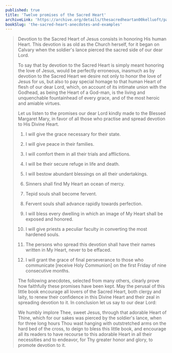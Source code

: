 ```yaml
---
published: true
title: 'Twelve promises of the Sacred Heart'
archiveLink: 'https://archive.org/details/thesacredheartan00kelluoft/page/n5?view=theater'
bookSlug: 'the-sacred-heart-anecdotes-and-examples'
---
```


> Devotion to the Sacred Heart of Jesus consists in honoring His human Heart. This devotion is as old as the Church herself, for it began on Calvary when the soldier's lance pierced the sacred side of our dear Lord.
>
> To say that by devotion to the Sacred Heart is simply meant honoring the love of Jesus, would be perfectly erroneous, inasmuch as by devotion to the Sacred Heart we desire not only to honor the love of Jesus for us, but also to pay special homage to that human Heart of flesh of our dear Lord, which, on account of its intimate union with the Godhead, as being the Heart of a God-man, is the living and unquenchable fountainhead of every grace, and of the most heroic and amiable virtues.
>
> Let us listen to the promises our dear Lord kindly made to the Blessed Margaret Mary, in favor of all those who practise and spread devotion to His Divine Heart.
>
> 1. I will give the grace necessary for their state.
>
> 2. I will give peace in their families.
>
> 3. I will comfort them in all their trials and afflictions.
>
> 4. I will be their secure refuge in life and death.
>
> 5. I will bestow abundant blessings on all their undertakings.
>
> 6. Sinners shall find My Heart an ocean of mercy.
>
> 7. Tepid souls shall become fervent.
>
> 8. Fervent souls shall advance rapidly towards perfection.
>
> 9. I will bless every dwelling in which an image of My Heart shall be exposed and honored.
>
> 10. I will give priests a peculiar faculty in converting the most hardened souls.
>
> 11. The persons who spread this devotion shall have their names written in My Heart, never to be effaced.
>
> 12. I will grant the grace of final perseverance to those who communicate [receive Holy Communion] on the first Friday of nine consecutive months.
>
> The following anecdotes, selected from many others, clearly prove how faithfully these promises have been kept. May the perusal of this little book encourage all lovers of the Sacred Heart, both clergy and laity, to renew their confidence in this Divine Heart and their zeal in spreading devotion to it. In conclusion let us say to our dear Lord:
>
> We humbly implore Thee, sweet Jesus, through that adorable Heart of Thine, which for our sakes was pierced by the soldier's lance, when for three long hours Thou wast hanging with outstretched arms on the hard bed of the cross, to deign to bless this little book, and encourage all its readers to have recourse to this adorable Heart in all their necessities and to endeavor, for Thy greater honor and glory, to promote devotion to it.